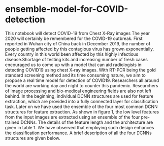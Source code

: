 # ensemble-model-for-COVID-detection
This notebook will detect COVID-19 from Chest X-Ray images
The year 2020 will certainly be remembered for the COVID-19 outbreak. First reported in Wuhan city of China back in December 2019, the number of people getting affected by this contagious virus has grown exponentially. Every country in this world been affected by this highly infectious disease.Shortage of testing kits and increasing number of fresh cases encouraged us to come up with a model that can aid radiologists in detecting COVID19 using chest X-ray images. With RT-PCR being the gold standard screening method and its time consuming nature, we aim to propose a real time model for detection of COVID19. 
Researchers all around the world are working day and night to counter this pandemic. Researchers of image processing and bio-medical engineering fields are also not left behind.
In the beginning, individual DCNN structures are used for feature extraction, which are provided into a fully connected layer for classification task. Later on we have used the ensemble of the four most common DCNN structures for feature extraction. As shown in figure 1, the low level features from the input images are extracted using an ensemble of the four pre-trained DCNNs. The details of the feature length and the architecture are given in table 1. We have observed that employing such design enhances the classification performance. A brief description of all the four DCNNs structures are given below.
